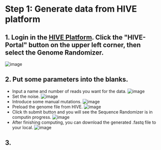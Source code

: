 # Step 1: Generate data from HIVE platform
## 1. Login in the [HIVE Platform](https://hive.biochemistry.gwu.edu/dna.cgi?cmd=menu). Click the "HIVE-Portal" button on the upper left corner, then select the Genome Randomizer.
![image](https://bco-gwu.s3.amazonaws.com/images/Screen+Shot+2019-07-30+at+17.10.21.png)
## 2. Put some parameters into the blanks.
* Input a name and number of reads you want for the data.
![image](https://bco-gwu.s3.amazonaws.com/images/Screen+Shot+2019-07-31+at+14.30.40.png)
* Set the noise.
![image](https://bco-gwu.s3.amazonaws.com/images/Screen+Shot+2019-07-31+at+14.31.04.png)
* Introduce some manual mutations.
![image](https://bco-gwu.s3.amazonaws.com/images/Screen+Shot+2019-07-31+at+14.31.34.png)
* Preload the genome file from HIVE.
![image](https://bco-gwu.s3.amazonaws.com/images/Screen+Shot+2019-07-31+at+14.32.01.png)
* Click th submit button and you will see the Sequence Randomizer is in computin progress.
![image](https://bco-gwu.s3.amazonaws.com/images/Screen+Shot+2019-07-31+at+14.32.44.png)
* After finishing computing, you can download the generated .fastq file to your local.
![image](https://bco-gwu.s3.amazonaws.com/images/Screen+Shot+2019-07-31+at+14.33.45.png)
## 3.




